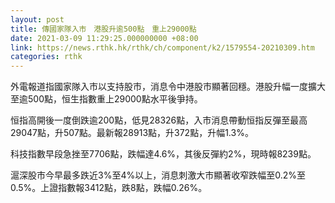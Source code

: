 ```yaml
---
layout: post
title: 傳國家隊入市　港股升逾500點　重上29000點
date: 2021-03-09 11:29:25.000000000 +08:00
link: https://news.rthk.hk/rthk/ch/component/k2/1579554-20210309.htm
categories: rthk
---
```


外電報道指國家隊入市以支持股市，消息令中港股市顯著回穩。港股升幅一度擴大至逾500點，恒生指數重上29000點水平後爭持。

恒指高開後一度倒跌逾200點，低見28326點，入市消息帶動恒指反彈至最高29047點，升507點。最新報28913點，升372點，升幅1.3%。

科技指數早段急挫至7706點，跌幅達4.6%，其後反彈約2%，現時報8239點。

滬深股市今早最多跌近3%至4%以上，消息刺激大市顯著收窄跌幅至0.2%至0.5%。上證指數報3412點，跌8點，跌幅0.26%。

